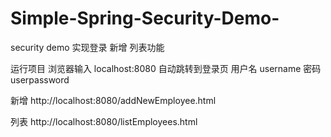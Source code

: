 # Simple-Spring-Security-Demo-
security demo 实现登录 新增 列表功能


运行项目
浏览器输入 localhost:8080 自动跳转到登录页
用户名 username 密码 userpassword

新增
http://localhost:8080/addNewEmployee.html

列表
http://localhost:8080/listEmployees.html

